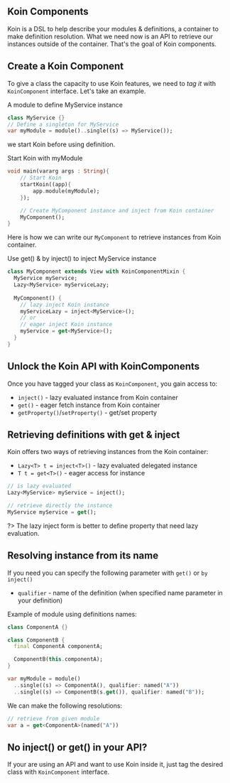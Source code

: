 ## Koin Components

Koin is a DSL to help describe your modules & definitions, a container to make definition resolution. What we need now is
an API to retrieve our instances outside of the container. That's the goal of Koin components.

## Create a Koin Component

To give a class the capacity to use Koin features, we need to *tag it* with `KoinComponent` interface. Let's take an example.

A module to define MyService instance
```dart
class MyService {}
// Define a singleton for MyService
var myModule = module()..single((s) => MyService());
```

we start Koin before using definition.

Start Koin with myModule

```dart
void main(vararg args : String){
    // Start Koin
    startKoin((app){
        app.module(myModule);
    });

    // Create MyComponent instance and inject from Koin container
    MyComponent();
}
```

Here is how we can write our `MyComponent` to retrieve instances from Koin container.

Use get() & by inject() to inject MyService instance

```dart
class MyComponent extends View with KoinComponentMixin {
  MyService myService;
  Lazy<MyService> myServiceLazy;
  
  MyComponent() {
    // lazy inject Koin instance
    myServiceLazy = inject<MyService>();
    // or
    // eager inject Koin instance
    myService = get<MyService>();
  }
}
```

## Unlock the Koin API with KoinComponents

Once you have tagged your class as `KoinComponent`, you gain access to:

* `inject()` - lazy evaluated instance from Koin container
* `get()` - eager fetch instance from Koin container
* `getProperty()`/`setProperty()` - get/set property


## Retrieving definitions with get & inject

Koin offers two ways of retrieving instances from the Koin container:

* `Lazy<T> t = inject<T>()` - lazy evaluated delegated instance
* `T t = get<T>()` - eager access for instance

```dart
// is lazy evaluated
Lazy<MyService> myService = inject();

// retrieve directly the instance
MyService myService = get();
```

?> The lazy inject form is better to define property that need lazy evaluation.

## Resolving instance from its name

If you need you can specify the following parameter with `get()` or `by inject()`

* `qualifier` - name of the definition (when specified name parameter in your definition)

Example of module using definitions names:

```dart
class ComponentA {}

class ComponentB {
  final ComponentA componentA;

  ComponentB(this.componentA);
}

var myModule = module()
  ..single((s) => ComponentA(), qualifier: named("A"))
  ..single((s) => ComponentB(s.get()), qualifier: named("B"));
```

We can make the following resolutions:

```dart
// retrieve from given module
var a = get<ComponentA>(named("A"))
```


## No inject() or get() in your API?

If your are using an API and want to use Koin inside it, just tag the desired class with `KoinComponent` interface.


